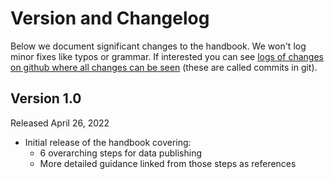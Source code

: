 # Version and Changelog

Below we document significant changes to the handbook. We won't log minor fixes like typos or grammar. If interested you can see [logs of changes on github where all changes can be seen](https://github.com/CA-Data/docs-publishers-guide/commits/main) (these are called commits in git).

## Version 1.0

Released April 26, 2022

* Initial release of the handbook covering:
  * 6 overarching steps for data publishing
  * More detailed guidance linked from those steps as references

